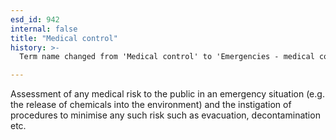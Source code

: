 ```yaml
---
esd_id: 942
internal: false
title: "Medical control"
history: >-
  Term name changed from 'Medical control' to 'Emergencies - medical control' in version 3.00. Scope notes added in version 3.01.

---
```


Assessment of any medical risk to the public in an emergency situation (e.g. the release of chemicals into the environment) and the instigation of procedures to minimise any such risk such as evacuation, decontamination etc.

